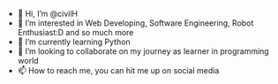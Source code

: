 - 👋 Hi, I’m @civilH
- 👀 I’m interested in Web Developing, Software Engineering, Robot Enthusiast:D and so much more
- 🌱 I’m currently learning Python
- 💞️ I’m looking to collaborate on my journey as learner in programming world
- 📫 How to reach me, you can hit me up on social media

<!---
civilH/civilH is a ✨ special ✨ repository because its `README.md` (this file) appears on your GitHub profile.
You can click the Preview link to take a look at your changes.
--->
